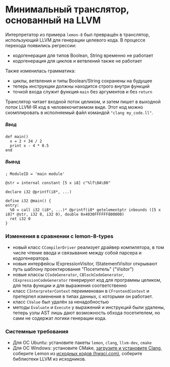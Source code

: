 # Минимальный транслятор, основанный на LLVM

Интерпретатор из примера `lemon-8` был превращён в транслятор, использующий LLVM для генерации целевого кода. В процессе перехода появились регрессии:

- кодогенерация для типов Boolean, String временно не работает
- кодогенерация для циклов и ветвлений также не работает

Также изменилась грамматика:

- циклы, ветвления и типы Boolean/String сохранены на будущее
- теперь инструкции должны находится строго внутри функций
- точкой входа служит функция `main` без аргументов и без `return`

Транслятор читает входной поток целиком, и затем пишет в выходной поток LLVM-IR код в человекочитаемом виде. Этот код можно скомплировать в исполняемый файл командой `"clang my_code.ll"`.

##### Ввод
```
def main()
  x = 2 + 34 / 2
  print x - 4 * 0.5
end
```

##### Вывод
```
; ModuleID = 'main module'

@str = internal constant [5 x i8] c"%lf\0A\00"

declare i32 @printf(i8*, ...)

define i32 @main() {
entry:
  %0 = call i32 (i8*, ...)* @printf(i8* getelementptr inbounds ([5 x i8]* @str, i32 0, i32 0), double 0x4030FFFFFF800000)
  ret i32 0
}
```

### Изменения в сравнении с lemon-8-types

- новый класс `CCompilerDriver` реализует драйвер компилятора, в том числе чтение ввода и связывание между собой парсера и кодогенератора.
- новые интерфейсы IExpressionVisitor, IStatementVisitor открывают путь шаблону проектирования "Посетитель" ("Visitor")
- новые классы `CCodeGenerator`, `CBlockCodeGenerator`, `CExpressionCodeGenerator` генерируют код для программы целиком, для тела функции и для выражения соответственно
- класс `CInterpreterContext` переименован в `CFrontendContext` и претерпел изменения в типах данных, с которыми он работает.
- класс `CValue` был удалён за ненадобностью
- методы `Evaluate` и `Execute` у выражений и инструкций были удалены, теперь узлы AST лишь дают возможность обхода посетителем, но сами не содержат логики генерации кода.

### Системные требования

- Для ОС Ubuntu: установите пакеты `lemon`, `clang`, `llvm-dev`, `cmake`
- Для ОС Windows: установите CMake, [загрузите и установите Clang](http://llvm.org/releases/download.html), соберите Lemon из [исходных кодов (hwaci.com)](http://www.hwaci.com/sw/lemon/), соберите библиотеки LLVM из исходников.
